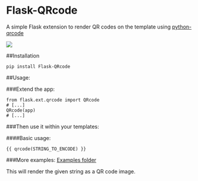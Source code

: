 Flask-QRcode
============

A simple Flask extension to render QR codes on the template using [python-qrcode](https://github.com/lincolnloop/python-qrcode)

![](QRcode.png)

##Installation
    
```
pip install Flask-QRcode
```

##Usage:

###Extend the app:

```
from flask.ext.qrcode import QRcode
# [...]
QRcode(app)
# [...]
```

###Then use it within your templates:

####Basic usage:

    {{ qrcode(STRING_TO_ENCODE) }}
    
###More examples:
[Examples folder](https://github.com/marcoagner/Flask-QRcode/tree/master/examples)

This will render the given string as a QR code image.
